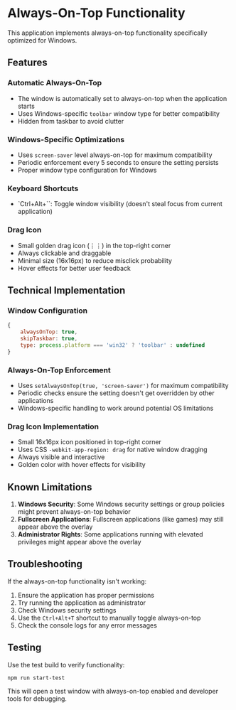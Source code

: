 # Always-On-Top Functionality

This application implements always-on-top functionality specifically optimized for Windows.

## Features

### Automatic Always-On-Top

-   The window is automatically set to always-on-top when the application starts
-   Uses Windows-specific `toolbar` window type for better compatibility
-   Hidden from taskbar to avoid clutter

### Windows-Specific Optimizations

-   Uses `screen-saver` level always-on-top for maximum compatibility
-   Periodic enforcement every 5 seconds to ensure the setting persists
-   Proper window type configuration for Windows

### Keyboard Shortcuts

-   `Ctrl+Alt+\``: Toggle window visibility (doesn't steal focus from current application)

### Drag Icon

-   Small golden drag icon (⋮⋮) in the top-right corner
-   Always clickable and draggable
-   Minimal size (16x16px) to reduce misclick probability
-   Hover effects for better user feedback

## Technical Implementation

### Window Configuration

```javascript
{
    alwaysOnTop: true,
    skipTaskbar: true,
    type: process.platform === 'win32' ? 'toolbar' : undefined
}
```

### Always-On-Top Enforcement

-   Uses `setAlwaysOnTop(true, 'screen-saver')` for maximum compatibility
-   Periodic checks ensure the setting doesn't get overridden by other applications
-   Windows-specific handling to work around potential OS limitations

### Drag Icon Implementation

-   Small 16x16px icon positioned in top-right corner
-   Uses CSS `-webkit-app-region: drag` for native window dragging
-   Always visible and interactive
-   Golden color with hover effects for visibility

## Known Limitations

1. **Windows Security**: Some Windows security settings or group policies might prevent always-on-top behavior
2. **Fullscreen Applications**: Fullscreen applications (like games) may still appear above the overlay
3. **Administrator Rights**: Some applications running with elevated privileges might appear above the overlay

## Troubleshooting

If the always-on-top functionality isn't working:

1. Ensure the application has proper permissions
2. Try running the application as administrator
3. Check Windows security settings
4. Use the `Ctrl+Alt+T` shortcut to manually toggle always-on-top
5. Check the console logs for any error messages

## Testing

Use the test build to verify functionality:

```bash
npm run start-test
```

This will open a test window with always-on-top enabled and developer tools for debugging.
